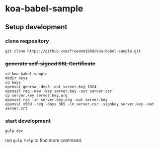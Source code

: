 # koa-babel-sample

## Setup development
### clone reqpository
```
git clone https://github.com/freedom1989/koa-babel-sample.git
```
### ~~generate self-signed SSL Certificate~~
```
cd koa-babel-sample
mkdir keys
cd keys
openssl genrsa -des3 -out server.key 1024
openssl req -new -key server.key -out server.csr
cp server.key server.key.org
openssl rsa -in server.key.org -out server.key
openssl x509 -req -days 365 -in server.csr -signkey server.key -out server.crt
```
### start development
```
gulp dev
```
run `gulp help` to find more command.